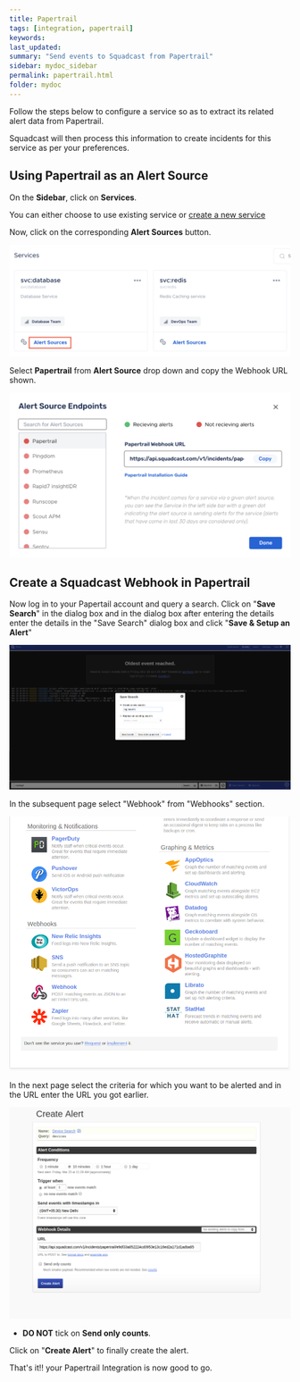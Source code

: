 ```yaml
---
title: Papertrail
tags: [integration, papertrail]
keywords: 
last_updated: 
summary: "Send events to Squadcast from Papertrail"
sidebar: mydoc_sidebar
permalink: papertrail.html
folder: mydoc
---
```


Follow the steps below to configure a service so as to extract its related alert data from Papertrail.
 
Squadcast will then process this information to create incidents for this service as per your preferences.

## Using Papertrail as an Alert Source

On the **Sidebar**, click on **Services**.

You can either choose to use existing service or [create a new service](adding-a-service.html)

Now, click on the corresponding **Alert Sources** button.

![](images/integration_1.png)

Select **Papertrail** from  **Alert Source** drop down and copy the Webhook URL shown.

![](images/papertrail_1.png)

## Create a Squadcast Webhook in Papertrail

Now log in to your Papertail account and query a search. Click on "**Save Search**" in the dialog box and in the dialog box after entering the details enter the details in the "Save Search" dialog box and click "**Save & Setup an Alert**"

![](images/papertrail_2.png)

In the subsequent page select "Webhook" from "Webhooks" section.

![](images/papertrail_3.png)

In the next page select the criteria for which you want to be alerted and in the URL enter the URL you got earlier.

![](images/papertrail_4.png)

+ **DO NOT** tick on **Send only counts**.

Click on "**Create Alert**" to finally create the alert.

That's it!! your Papertrail Integration is now good to go.